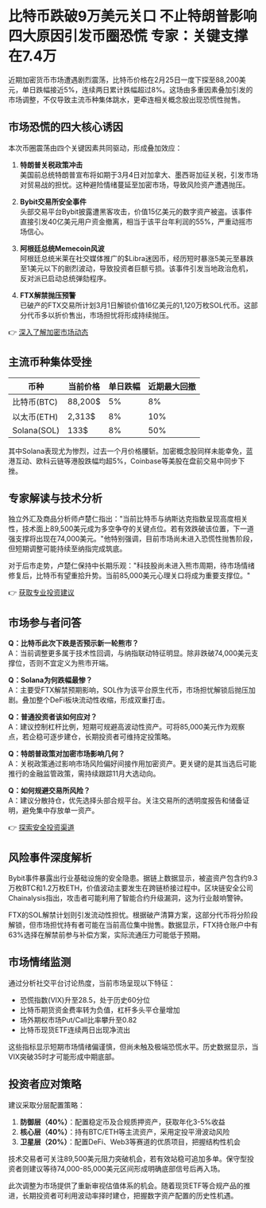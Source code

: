 # 比特币跌破9万美元关口 不止特朗普影响 四大原因引发币圈恐慌 专家：关键支撑在7.4万

近期加密货币市场遭遇剧烈震荡，比特币价格在2月25日一度下探至88,200美元，单日跌幅接近5%，连续两日累计跌幅超过8%。这场由多重因素叠加引发的市场调整，不仅导致主流币种集体跳水，更牵连相关概念股出现恐慌性抛售。

## 市场恐慌的四大核心诱因

本次币圈震荡由四个关键因素共同驱动，形成叠加效应：

1. **特朗普关税政策冲击**  
美国前总统特朗普宣布将如期于3月4日对加拿大、墨西哥加征关税，引发市场对贸易战的担忧。这种避险情绪蔓延至加密市场，导致风险资产遭遇抛压。

2. **Bybit交易所安全事件**  
头部交易平台Bybit披露遭黑客攻击，价值15亿美元的数字资产被盗。该事件直接引发40亿美元用户资金撤离，相当于该平台年利润的55%，严重动摇市场信心。

3. **阿根廷总统Memecoin风波**  
阿根廷总统米莱在社交媒体推广的$Libra迷因币，经历短时暴涨5美元至暴跌至1美元以下的剧烈波动，导致投资者巨额亏损。该事件引发当地政治危机，反对派已启动总统弹劾程序。

4. **FTX解禁抛压预警**  
已破产的FTX交易所计划3月1日解锁价值16亿美元的1,120万枚SOL代币。这部分代币多以折价售出，市场担忧将形成持续抛压。

👉 [深入了解加密市场动态](https://bit.ly/okx_welcome)

## 主流币种集体受挫

| 币种       | 当前价格 | 单日跌幅 | 近期最大回撤 |
|------------|----------|----------|--------------|
| 比特币(BTC) | 88,200$  | 5%       | 8%           |
| 以太币(ETH) | 2,313$   | 8%       | 10%          |
| Solana(SOL) | 133$     | 8%       | 50%          |

其中Solana表现尤为惨烈，过去一个月价格腰斩。加密概念股同样未能幸免，蓝港互动、欧科云链等港股跌幅均超5%，Coinbase等美股在盘前交易中同步下挫。

## 专家解读与技术分析

独立外汇及商品分析师卢楚仁指出："当前比特币与纳斯达克指数呈现高度相关性，技术面上89,500美元成为多空争夺的关键点位。若有效跌破该位置，下一道强支撑将出现在74,000美元。"他特别强调，目前市场尚未进入恐慌性抛售阶段，但短期调整可能持续至纳指完成筑底。

对于后市走势，卢楚仁保持中长期乐观："科技股尚未进入熊市周期，待市场情绪修复后，比特币有望重拾升势。当前85,000美元心理关口将成为重要支撑位。"

👉 [获取专业投资建议](https://bit.ly/okx_welcome)

## 市场参与者问答

**Q：比特币此次下跌是否预示新一轮熊市？**  
A：当前调整更多属于技术性回调，与纳指联动特征明显。除非跌破74,000美元支撑位，否则不宜定义为熊市开端。

**Q：Solana为何跌幅最惨？**  
A：主要受FTX解禁预期影响，SOL作为该平台原生代币，市场担忧解锁后抛压加剧。叠加整个DeFi板块流动性收缩，形成双重打击。

**Q：普通投资者该如何应对？**  
A：建议控制杠杆比例，短期可规避高波动性资产。可将85,000美元作为观察点，若企稳可逐步建仓，长期投资者可维持定投策略。

**Q：特朗普政策对加密市场影响几何？**  
A：关税政策通过影响市场风险偏好间接作用加密资产。更关键的是其当选后可能推行的金融监管政策，需持续跟踪11月大选动向。

**Q：如何规避交易所风险？**  
A：建议分散持仓，优先选择头部合规平台。关注交易所的透明度报告和储备证明，避免集中存放单一资产。

👉 [探索安全投资渠道](https://bit.ly/okx_welcome)

## 风险事件深度解析

Bybit事件暴露出行业基础设施的安全隐患。据链上数据显示，被盗资产包含约9.3万枚BTC和1.2万枚ETH，价值波动主要发生在跨链桥接过程中。区块链安全公司Chainalysis指出，攻击者可能利用了智能合约升级漏洞，这为行业敲响警钟。

FTX的SOL解禁计划则引发流动性担忧。根据破产清算方案，这部分代币将分阶段解锁，但市场担忧持有者可能在当前高位集中抛售。数据显示，FTX持仓账户中有63%选择在解禁前参与补偿方案，实际流通压力可能低于预期。

## 市场情绪监测

通过分析社交平台讨论热度，当前市场呈现以下特征：
- 恐慌指数(VIX)升至28.5，处于历史60分位
- 比特币期货资金费率转为负值，杠杆多头平仓量增加
- 场外期权市场Put/Call比率攀升至0.82
- 比特币现货ETF连续两日出现净流出

这些指标显示短期市场情绪偏谨慎，但尚未触及极端恐慌水平。历史数据显示，当VIX突破35时才可能形成中期底部。

## 投资者应对策略

建议采取分层配置策略：
1. **防御层（40%）**：配置稳定币及合规质押资产，获取年化3-5%收益
2. **核心层（40%）**：持有BTC/ETH等主流资产，采用定投平滑波动风险
3. **卫星层（20%）**：配置DeFi、Web3等赛道的优质项目，把握结构性机会

技术交易者可关注89,500美元阻力突破机会，若有效站稳可追加多单。保守型投资者则建议等待74,000-85,000美元区间形成明确底部信号后再入场。

此次调整为市场提供了重新审视估值体系的机会。随着现货ETF等合规产品的推进，长期投资者可利用波动率择时建仓，把握数字资产配置的历史性机遇。
